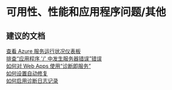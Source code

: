 <properties
    pageTitle="可用性、性能和应用程序问题/其他"
    description="可用性、性能和应用程序问题/其他"
    service="microsoft.web"
    resource="sites"
    authors="aashu"
    displayOrder=""
    selfHelpType="generic"
    supportTopicIds="32457409"
    resourceTags=""
    productPesIds="14748"
    cloudEnvironments="public"
/>


# 可用性、性能和应用程序问题/其他

## **建议的文档**
[查看 Azure 服务运行状况仪表板](https://azure.microsoft.com/status/)<br>
[排查“应用程序 '/' 中发生服务器错误”错误](http://blogs.msdn.com/b/waws/archive/2014/05/22/azure-web-sites-troubleshooting-server-error-in-application-errors.aspx)<br>
[如何对 Web Apps 使用“诊断即服务”](http://azure.microsoft.com/blog/2014/07/08/daas/)<br>
[如何设置自动修复](http://azure.microsoft.com/blog/2014/02/06/auto-healing-windows-azure-web-sites/)<br>
[如何启用诊断日志记录](https://azure.microsoft.com/documentation/articles/web-sites-enable-diagnostic-log/)



<!--HONumber=Jul16_HO4-->


